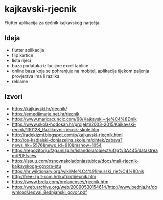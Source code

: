 # kajkavski-rjecnik
Flutter aplikacija za rječnik kajkavskog narječja.

## Ideja
  - flutter aplikacija
  - flip kartice
  - lista rijeci
  - baza podataka iz lucijine excel tablice
  - online baza koja se pohranjuje na mobitel, aplikacija tijekom paljenja provjerava ima li razlika
  - reklame

## Izvori
  - https://kajkavski.hr/rjecnik/
  - https://emedjimurje.net.hr/rjecnik
  - https://www.maricacuncic.com/68/Kajkavski+rje%C4%8Dnik
  - https://www.skola-hodosan.hr/projekti/2003-2015/Kajkavski-recnik/130128_Razlikovni-rjecnik-skole.htm
  - http://radekizmi.blogspot.com/p/kajkavski-rjecnik.html
  - http://os-ksdjalski-donjazelina.skole.hr/cintek/zabava?news_hk=5576&news_id=610&mshow=1054
  - https://repozitorij.ufzg.unizg.hr/islandora/object/ufzg%3A445/datastream/PDF/view
  - https://issuu.com/osnovnakoladonjastubica/docs/mali-rjecnik-kajkavskoga-govora-stu
  - https://hr.wiktionary.org/wiki/Me%C4%91imurski_rje%C4%8Dnik
  - http://free-zg.t-com.hr/kufrin/rijecnik.htm
  - https://www.brela.com/brolanenses/rjecnik.htm
  - https://web.archive.org/web/20090530154614/http://www.bednja.hr/download/Jedvaj_Bednjanski_govor.pdf
